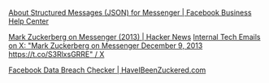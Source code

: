 
[About Structured Messages (JSON) for Messenger | Facebook Business Help Center](https://www.facebook.com/business/help/1646890868956360)

[Mark Zuckerberg on Messenger (2013) | Hacker News](https://news.ycombinator.com/item?id=31459966)
[Internal Tech Emails on X: "Mark Zuckerberg on Messenger December 9, 2013 https://t.co/S3RlxsGRRE" / X](https://twitter.com/TechEmails/status/1528063312461582342)

[Facebook Data Breach Checker | HaveIBeenZuckered.com](https://haveibeenzuckered.com/)
